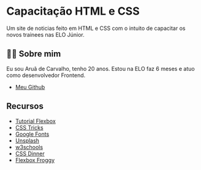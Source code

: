 
# Capacitação HTML e CSS

Um site de noticias feito em HTML e CSS com o intuito de capacitar os novos trainees nas ELO Júnior.


## 👨‍💻 Sobre mim
Eu sou Aruã de Carvalho, tenho 20 anos. Estou na ELO faz 6 meses e atuo como desenvolvedor Frontend.
 - [Meu Github](https://github.com/aruadecarvalho)


## Recursos

 - [Tutorial Flexbox](https://www.joshwcomeau.com/css/interactive-guide-to-flexbox/)
 - [CSS Tricks](https://css-tricks.com/)
 - [Google Fonts](https://fonts.google.com/)
 - [Unsplash](https://unsplash.com/)
 - [w3schools](https://www.w3schools.com/)
 - [CSS Dinner](https://css-diner.netlify.app/)
 - [Flexbox Froggy](https://flexboxfroggy.com/#fr)
